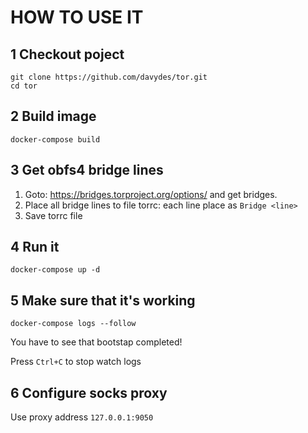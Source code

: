 # HOW TO USE IT

## 1 Checkout poject

```shell
git clone https://github.com/davydes/tor.git
cd tor
```

## 2 Build image

```
docker-compose build
```

## 3 Get obfs4 bridge lines

1. Goto: https://bridges.torproject.org/options/ and get bridges.
2. Place all bridge lines to file torrc: each line place as `Bridge <line>`
3. Save torrc file

## 4 Run it

```shell
docker-compose up -d
```

## 5 Make sure that it's working

```shell
docker-compose logs --follow
```

You have to see that bootstap completed!

Press `Ctrl+C` to stop watch logs

## 6 Configure socks proxy

Use proxy address `127.0.0.1:9050`
